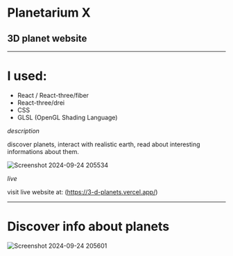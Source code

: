 # Planetarium X

## 3D planet website
--------------------------------------------------

# I used:
- React / React-three/fiber
- React-three/drei
- CSS
- GLSL (OpenGL Shading Language)

*description*

discover planets, interact with realistic earth, read about interesting informations about them.

![Screenshot 2024-09-24 205534](https://github.com/user-attachments/assets/8b7dacbd-b9f2-45e6-ae35-cd5697bce91e)

*live*

visit live website at: (https://3-d-planets.vercel.app/)

---------------------------------------------------------
# Discover info about planets
![Screenshot 2024-09-24 205601](https://github.com/user-attachments/assets/031b80b3-f079-4f8e-aa06-fda702bc2556)
